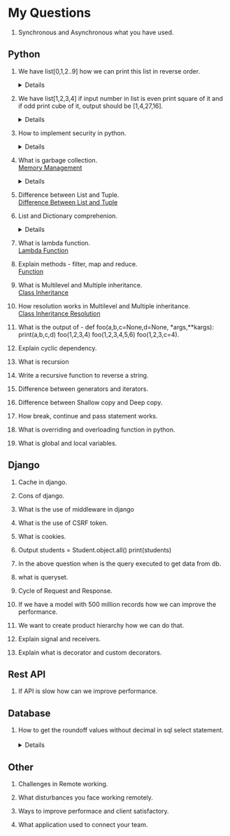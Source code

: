 # My Questions

1.  Synchronous and Asynchronous what you have used.


## Python

1.  We have list[0,1,2..9] how we can print this list in reverse order.
&emsp;<details>Use rever method of list, this will reverse the list whenever it is referred.
`list.reverse()`

1.  We have list[1,2,3,4] if input number in list is even print square of it and if odd print cube of it, output should be [1,4,27,16].
&emsp;<details>
Use % operator for getting the remainder input % 2 == 0 to get square = num**2 to get cube = num**3
    
1.  How to implement security in python.
&emsp;<details>
Careful when downloading the package PyPl-packages issues can be reported but package added to pypl does not undergo review. We can use https://snyk.io/advisor/ to check package security health.
<br>Use virtual environment - if you install a package dependency with malicious code in one project, it will not affect the others. Each project’s packages are isolated from each other.
<br>Set `Debug = False` in production - Displaying errors in our code publicly could show a weakness in our security that will be exploited.
<br>Make sure to switch debugging to False in production to prevent leaking sensitive application information to attackers.
<br>Be careful with string formatting.
<br>- (De)serialize very cautiously - When handling data deserialization in Python, I’ll recommend only deserializing data from a trusted source as its possible that a malicious arbitrary code could be hidden in the data.
<br>* Do not use the system standard version of Python - problem with build python is its not latest version.
<br> Always double check before commiting any file to git that it does not contain any password or sensitive information.
<br> Protect against SQL injections.
<br> Use abosulte import instead of relative import.
<br>&emsp;from package1 import module1 /* Absolute Import */
<br>&emsp;from .some_module import some_class /* Relative Import */
<br>Use the latest version of your HTTP requests library, confirm if the library is handling the SSL verification of the source you sent requests to, if you are using standard library urllib,  you should follow best practices to prevent request smuggling.
    
1.  What is garbage collection.  
[Memory Management](../../Technology/Python/base.md##memory-management)
&emsp;<details>
Prior to Python version 2.0, the Python interpreter only used reference counting for memory management.
Reference counting works by counting the number of times an object is referenced by other objects in the system. When references to an object are removed, the reference count for an object is decremented.When the reference count becomes zero, the object is deallocated.
    
1.  Difference between List and Tuple.  
[Difference Between List and Tuple](../../Technology/differences.md)  

1.  List and Dictionary comprehenion.
&emsp;<details>
<br>**Comprehension :** Creating new sequences using a given python sequence.
<br><h4>List Comprehension :</h4> Creating new_list from given_list by adding 3 each element if it is even number `new_list = [var+3 for var in given_list if var % 2 == 0]`
<br>**Dictionary Comprehension :** Creating new_dict from range(1,11) by adding 3 each element `new_dict = {num: num*num for num in range(1, 11)}`
<br>**Set Comprehension :** `new_set = {var for var in input_list if var % 2 == 0}`
    
1.  What is lambda function.  
[Lambda Function](../../Technology/Python/functions.md)
    
1.  Explain methods - filter, map and reduce.  
[Function](../../Technology/Python/functions.md)

1.  What is Multilevel and Multiple inheritance.  
[Class Inheritance](../../Technology/Python/class.md)

1.  How resolution works in Multilevel and Multiple inheritance.  
[Class Inheritance Resolution](../../Technology/Python/class.md)
    
1.  What is the output of - 
def foo(a,b,c=None,d=None, *args,**kargs):
print(a,b,c,d)
foo(1,2,3,4)
foo(1,2,3,4,5,6)
foo(1,2,3,c=4).
    
1.  Explain cyclic dependency.
    
1.  What is recursion
    
1.  Write a recursive function to reverse a string.
    
1.  Difference between generators and iterators.
    
1.  Difference between Shallow copy and Deep copy.
    
1.  How break, continue and pass statement works.
    
1.  What is overriding and overloading function in python.
    
1.  What is global and local variables.

## Django

1.  Cache in django.
    
1.  Cons of django.
    
1.  What is the use of middleware in django
    
1.  What is the use of CSRF token.
    
1.  What is cookies.
    
1.  Output
students = Student.object.all()
print(students)
    
1.  In the above question when is the query executed to get data from db.
    
1.  what is queryset.
    
1.  Cycle of Request and Response.
    
1.  If we have a model with 500 million records how we can improve the performance.

1.  We want to create product hierarchy how we can do that.
    
1.  Explain signal and receivers.
    
1.  Explain what is decorator and custom decorators.
    
## Rest API

1.  If API is slow how can we improve performance.

    
## Database

1.  How to get the roundoff values without decimal in sql select statement.
&emsp;<details>
Use the ROUND() function to round of the number it takes 2 arguments Round(number, decimal) where number is the input number to be round off and decimal is no of decimal places to be round off.
`SELECT ROUND(SALARY) FROM DEPARTMENT`.

## Other
    
1.  Challenges in Remote working.
    
1.  What disturbances you face working remotely.
    
1.  Ways to improve performace and client satisfactory.

1.  What application used to connect your team.
